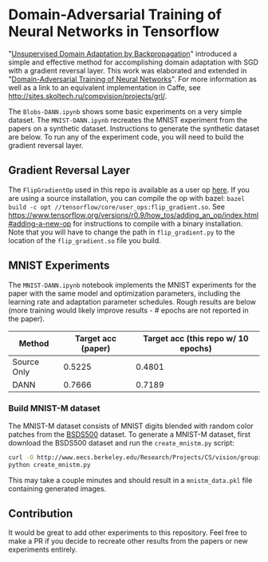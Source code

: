 # Domain-Adversarial Training of Neural Networks in Tensorflow

"[Unsupervised Domain Adaptation by Backpropagation](http://sites.skoltech.ru/compvision/projects/grl/files/paper.pdf)" introduced a simple and effective method for accomplishing domain adaptation with SGD with a gradient reversal layer. This work was elaborated and extended in "[Domain-Adversarial Training of Neural Networks](http://jmlr.org/papers/volume17/15-239/15-239.pdf)". For more information as well as a link to an equivalent implementation in Caffe, see http://sites.skoltech.ru/compvision/projects/grl/.

The `Blobs-DANN.ipynb` shows some basic experiments on a very simple dataset. The `MNIST-DANN.ipynb` recreates the MNIST experiment from the papers on a synthetic dataset. Instructions to generate the synthetic dataset are below. To run any of the experiment code, you will need to build the gradient reversal layer.

## Gradient Reversal Layer

The `FlipGradientOp` used in this repo is available as a user op [here](https://github.com/pumpikano/tensorflow/tree/gradient_reversal). If you are using a source installation, you can compile the op with bazel: `bazel build -c opt //tensorflow/core/user_ops:flip_gradient.so`. See https://www.tensorflow.org/versions/r0.9/how_tos/adding_an_op/index.html#adding-a-new-op for instructions to compile with a binary installation. Note that you will have to change the path in `flip_gradient.py` to the location of the `flip_gradient.so` file you build.

## MNIST Experiments

The `MNIST-DANN.ipynb` notebook implements the MNIST experiments for the paper with the same model and optimization parameters, including the learning rate and adaptation parameter schedules. Rough results are below (more training would likely improve results - # epochs are not reported in the paper).

| Method | Target acc (paper) | Target acc (this repo w/ 10 epochs) |
| ------ | ------------------ | ----------------------------------- |
| Source Only | 0.5225 | 0.4801 |
| DANN | 0.7666 | 0.7189 |


### Build MNIST-M dataset

The MNIST-M dataset consists of MNIST digits blended with random color patches from the [BSDS500](http://www.eecs.berkeley.edu/Research/Projects/CS/vision/grouping/resources.html#bsds500) dataset. To generate a MNIST-M dataset, first download the BSDS500 dataset and run the `create_mnistm.py` script:

```bash
curl -O http://www.eecs.berkeley.edu/Research/Projects/CS/vision/grouping/BSR/BSR_bsds500.tgz
python create_mnistm.py
```

This may take a couple minutes and should result in a `mnistm_data.pkl` file containing generated images.


## Contribution

It would be great to add other experiments to this repository. Feel free to make a PR if you decide to recreate other results from the papers or new experiments entirely.
